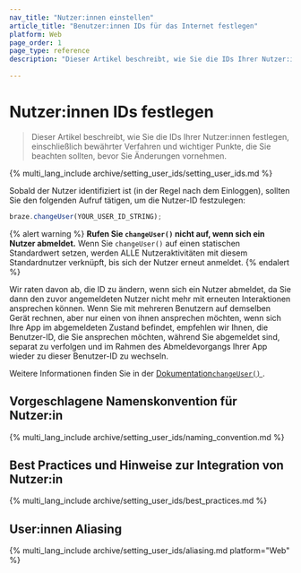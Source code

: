 ```yaml
---
nav_title: "Nutzer:innen einstellen"
article_title: "Benutzer:innen IDs für das Internet festlegen"
platform: Web
page_order: 1
page_type: reference
description: "Dieser Artikel beschreibt, wie Sie die IDs Ihrer Nutzer:innen festlegen, einschließlich bewährter Verfahren und wichtiger Punkte, die Sie beachten sollten, bevor Sie Änderungen vornehmen."
 
---
```


# Nutzer:innen IDs festlegen

> Dieser Artikel beschreibt, wie Sie die IDs Ihrer Nutzer:innen festlegen, einschließlich bewährter Verfahren und wichtiger Punkte, die Sie beachten sollten, bevor Sie Änderungen vornehmen.

{% multi_lang_include archive/setting_user_ids/setting_user_ids.md %}

Sobald der Nutzer identifiziert ist (in der Regel nach dem Einloggen), sollten Sie den folgenden Aufruf tätigen, um die Nutzer-ID festzulegen:

```javascript
braze.changeUser(YOUR_USER_ID_STRING);
```

{% alert warning %}
**Rufen Sie `changeUser()` nicht auf, wenn sich ein Nutzer abmeldet.** Wenn Sie `changeUser()` auf einen statischen Standardwert setzen, werden ALLE Nutzeraktivitäten mit diesem Standardnutzer verknüpft, bis sich der Nutzer erneut anmeldet.
{% endalert %}

Wir raten davon ab, die ID zu ändern, wenn sich ein Nutzer abmeldet, da Sie dann den zuvor angemeldeten Nutzer nicht mehr mit erneuten Interaktionen ansprechen können. Wenn Sie mit mehreren Benutzern auf demselben Gerät rechnen, aber nur einen von ihnen ansprechen möchten, wenn sich Ihre App im abgemeldeten Zustand befindet, empfehlen wir Ihnen, die Benutzer-ID, die Sie ansprechen möchten, während Sie abgemeldet sind, separat zu verfolgen und im Rahmen des Abmeldevorgangs Ihrer App wieder zu dieser Benutzer-ID zu wechseln.

Weitere Informationen finden Sie in der [Dokumentation`changeUser()` ](https://js.appboycdn.com/web-sdk/latest/doc/modules/braze.html#changeuser "Javadocs").

## Vorgeschlagene Namenskonvention für Nutzer:in

{% multi_lang_include archive/setting_user_ids/naming_convention.md %}

## Best Practices und Hinweise zur Integration von Nutzer:in

{% multi_lang_include archive/setting_user_ids/best_practices.md %}

## User:innen Aliasing

{% multi_lang_include archive/setting_user_ids/aliasing.md platform="Web" %}


